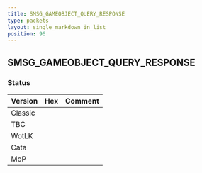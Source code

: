 ```yaml
---
title: SMSG_GAMEOBJECT_QUERY_RESPONSE
type: packets
layout: single_markdown_in_list
position: 96
---
```


## SMSG_GAMEOBJECT_QUERY_RESPONSE

### Status

Version | Hex | Comment
---------- | ---------- | ---------- 
Classic |  |  
TBC |  |  
WotLK |  |  
Cata |  |  
MoP |  |  